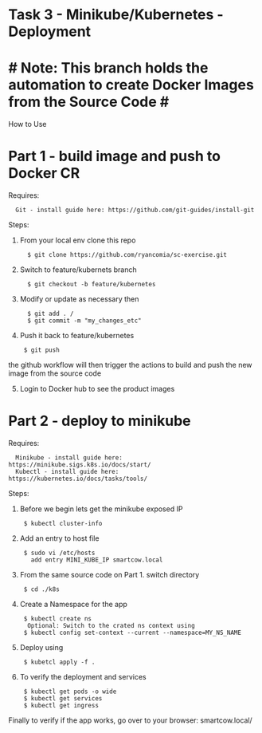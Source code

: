 # Task 3 - Minikube/Kubernetes - Deployment

# # Note: This branch holds the automation to create Docker Images from the Source Code # #

How to Use

# Part 1 - build image and push to Docker CR

Requires:
      
      Git - install guide here: https://github.com/git-guides/install-git

Steps:
1. From your local env clone this repo  
         
         $ git clone https://github.com/ryancomia/sc-exercise.git

2. Switch to feature/kubernets branch 
       
         $ git checkout -b feature/kubernetes

3. Modify or update as necessary then 
         
         $ git add . / 
         $ git commit -m "my_changes_etc"

4. Push it back to feature/kubernetes 
 
        $ git push


  the github workflow will then trigger the actions to build and push the new image from the source code

5. Login to Docker hub to see the product images



# Part 2 - deploy to minikube

Requires:
      
      Minikube - install guide here: https://minikube.sigs.k8s.io/docs/start/
      Kubectl - install guide here: https://kubernetes.io/docs/tasks/tools/
  
Steps:
1. Before we begin lets get the minikube exposed IP 
        
        $ kubectl cluster-info
        
2. Add an entry to host file 
 
        $ sudo vi /etc/hosts 
          add entry MINI_KUBE_IP smartcow.local
      
3. From the same source code on Part 1. switch directory 

        $ cd ./k8s

4. Create a Namespace for the app 
        
        $ kubectl create ns
         Optional: Switch to the crated ns context using 
        $ kubectl config set-context --current --namespace=MY_NS_NAME
        
5. Deploy using
        
        $ kubetcl apply -f .
        
9. To verify the deployment and services

        $ kubectl get pods -o wide
        $ kubectl get services
        $ kubectl get ingress
        

Finally to verify if the app works, go over to your browser: smartcow.local/


